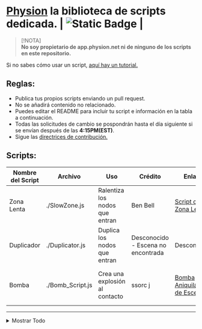 # [Physion](https://app.physion.net) la biblioteca de scripts dedicada. | ![Static Badge](https://img.shields.io/badge/Estado%3A-Disponible-lawngreen?style=flat-square&labelColor=black) |

>[!NOTA]  
__No soy propietario de app.physion.net ni de ninguno de los scripts en este repositorio.__

Si no sabes cómo usar un script, [aquí hay un tutorial.](https://github.com/nikoniko78/scripts-java-physion/blob/main/Other/HOW_TO_USE.md)

## Reglas:  
- Publica tus propios scripts enviando un pull request.
- No se añadirá contenido no relacionado.
- Puedes editar el README para incluir tu script e información en la tabla a continuación.
- Todas las solicitudes de cambio se pospondrán hasta el día siguiente si se envían después de las **4:15PM(EST)**.
- Sigue las [directrices de contribución.](https://github.com/nikoniko78/scripts-java-physion/blob/main/Other/DOCS/CONTRIBUTING.md)

## Scripts:

| Nombre del Script | Archivo       | Uso                         | Crédito                     | Enlace             | Nota                         |
|-------------------|---------------|-----------------------------|-----------------------------|---------------------|------------------------------|
|Zona Lenta         | ./SlowZone.js | Ralentiza los nodos que entran | Ben Bell                   | [Script de Zona Lenta](https://app.physion.net/scenes/slowzone-script) | Las propiedades se pueden ajustar en el script |
|Duplicador         | ./Duplicator.js| Duplica los nodos que entran  | Desconocido - Escena no encontrada | Desconocido          | No se pudo encontrar al creador original    |
|Bomba              | ./Bomb_Script.js | Crea una explosión al contacto | ssorc j                    | [Bomba Aniquiladora de Escenas](https://app.physion.net/scenes/scene-obliterating-nuke) | Las propiedades se pueden ajustar en el script |
---

<details> <summary>Mostrar Todo</summary>

<br>

| Nombre del Script | Archivo           | Uso                                             | Crédito                     | Enlace                                             | Nota                         |
|-------------------|-------------------|-------------------------------------------------|-----------------------------|---------------------------------------------------|------------------------------|
|Resorte de Motor   | ./EngineSpring.js | Crea un resorte que actúa como la combustión de un motor | Aiden Ravenshea             | [¡Coche + Motor!](https://app.physion.net/scenes/car-engine-1qItEQwO-) | Script especializado                   |
|Expandir y Dividir | ./ExpandAndSplit.js| Hace que un círculo se expanda y se duplique infinitamente | ssorc j                     | [Expandir y Dividir](https://app.physion.net/scenes/expand-and-split) | No destinado para uso real                |
|Láser              | ./Laser--Vector.js | Crea un rayo trazado                            | Box                         | [Láser (prueba)](https://app.physion.net/scenes/laser-test) | Las propiedades se pueden ajustar en el script |
|Conductor Autónomo | ./SelfDriver.js    | Un coche con círculos trazados que puede resolver laberintos | Aiden Ravenshea             | [¡Coche vs Laberinto!](https://app.physion.net/scenes/car-vs-maze) | Esta escena es destacada                |
|Juego de la Serpiente | ./SnakeGame.js     | Crea el popular juego de la serpiente en Physion | Dimitris                    | [Juego de la Serpiente](https://app.physion.net/scenes/snake-game) | Sigue las instrucciones del script       |
|Teletransportador  | ./Teleporter.js    | Teletransporta objetos a otro nodo especificado | Dimitris                    | [Teletransportadores](https://app.physion.net/scenes/teleporters) | Escribe el ID del nodo de salida en el espacio proporcionado |
|Temporizador       | ./Timer.js         | Inicia un temporizador desde un nodo de texto   | Sirfryingpan                | [Script de Temporizador (de uso gratuito)](https://app.physion.net/scenes/timer-script-free-to-use) | El valor predeterminado es 5 minutos. Sigue las instrucciones del script para cambiarlo |

</details>
